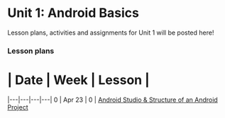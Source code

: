 # Unit 1: Android Basics

Lesson plans, activities and assignments for Unit 1 will be posted here!

### Lesson plans

 # |  Date | Week | Lesson |
|---|---|---|---|
 0 | Apr 23 | 0 | [Android Studio & Structure of an Android Project](lessons/week-0/0_Android-Studio-Structure-of-Android-Project.md)

